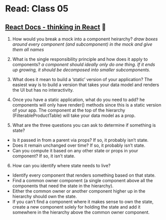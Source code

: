 # Read: Class 05
## [React Docs - thinking in React](https://reactjs.org/docs/thinking-in-react.html) :thinking:


1. How would you break a mock into a component heirarchy?
*draw boxes around every component (and subcomponent) in the mock and give them all names*

2. What is the single responsibility principle and how does it apply to components?
*a component should ideally only do one thing. If it ends up growing, it should be decomposed into smaller subcomponents.*

3. What does it mean to build a ‘static’ version of your application?
The easiest way is to build a version that takes your data model and renders the UI but has no interactivity.

4. Once you have a static application, what do you need to add?
he components will only have render() methods since this is a static version of your app. The component at the top of the hierarchy (FilterableProductTable) will take your data model as a prop. 

5. What are the three questions you can ask to determine if something is state?
 - Is it passed in from a parent via props? If so, it probably isn’t state.
  - Does it remain unchanged over time? If so, it probably isn’t state.
   - Can you compute it based on any other state or props in your component? If so, it isn’t state.

6. How can you identify where state needs to live?
- Identify every component that renders something based on that state.
- Find a common owner component (a single component above all the components that need the state in the hierarchy).
- Either the common owner or another component higher up in the hierarchy should own the state.
- If you can’t find a component where it makes sense to own the state, create a new component solely for holding the state and add it somewhere in the hierarchy above the common owner component.

